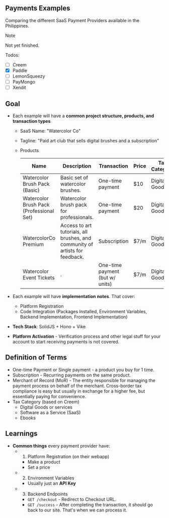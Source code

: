 ## Payments Examples

Comparing the different SaaS Payment Providers available in the Philippines.

> [!NOTE]
> Not yet finished.

Todos:

- [ ] Creem
- [x] Paddle
- [ ] LemonSqueezy
- [ ] PayMongo
- [ ] Xendit

<!-- - [x] Products
  - [x] Simple one-time payment with tiers (Basic, Professional Set for Watercolor Brushes)
  - [x] Recurring Subscription (Membership)
  - [ ] One-time payment with extra units (Watercolor event tickets)
- [ ] Discounts
- [ ] Webhook
- [ ] Non-paddle related: Simple Auth + Database signifiying that the user has paid -->

## Goal

- Each example will have a **common project structure, products, and transaction types**

  - SaaS Name: "Watercolor Co"
  - Tagline: "Paid art club that sells digital brushes and a subscription"
  - Products

    | Name                                     | Description                                                                  | Transaction                     | Price | Tax Category  |
    | ---------------------------------------- | ---------------------------------------------------------------------------- | ------------------------------- | ----- | ------------- |
    | Watercolor Brush Pack (Basic)            | Basic set of watercolor brushes.                                             | One-time payment                | $10   | Digital Goods |
    | Watercolor Brush Pack (Professional Set) | Watercolor brush pack for professionals.                                     | One-time payment                | $20   | Digital Goods |
    | WatercolorCo Premium                     | Access to art tutorials, all brushes, and community of artists for feedback. | Subscription                    | $7/m  | Digital Goods |
    | Watercolor Event Tickets                 | .                                                                            | One-time payment (but w/ units) | $7/m  | Digital Goods |

- Each example will have **implementation notes**. That cover:
  - Platform Registration
  - Code Integration (Packages Installed, Environment Variables, Backend Implementation, Frontend Implementation)
- **Tech Stack**: SolidJS + Hono + Vike
- **Platform Activation** - Verification process and other legal stuff for your account to start receiving payments is not covered.

## Definition of Terms

- One-time Payment or Single payment - a product you buy for 1 time.
- Subscription - Recurring payments on the same product.
- Merchant of Record (MoR) - The entity responsible for managing the payment process on behalf of the merchant. Cross-border tax compliance is easy but usually in exchange for a higher fee, but essentially paying for convenience.
- Tax Category (based on Creem)
  - Digital Goods or services
  - Software as a Service (SaaS)
  - Ebooks

## Learnings

- **Common things** every payment provider have:
  - 1. Platform Registration (on their webapp)
    - Make a product
    - Set a price
  - 2. Environment Variables
    - Usually just an **API Key**
  - 3. Backend Endpoints
    - `GET /checkout` - Redirect to Checkout URL.
    - `GET /success` - After completing the transaction, it should go back to our site. That's when we can process it.
